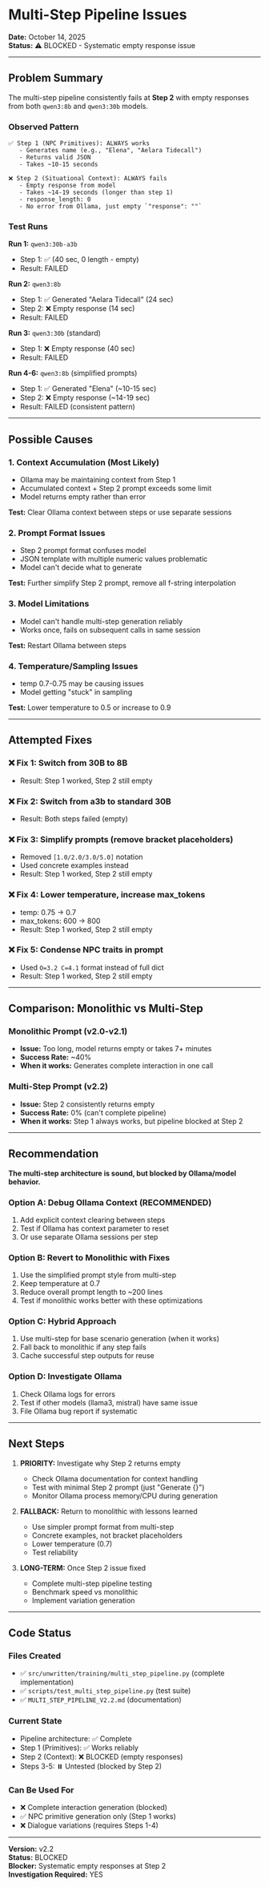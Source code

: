 # Multi-Step Pipeline Issues

**Date:** October 14, 2025  
**Status:** ⚠️ BLOCKED - Systematic empty response issue  

---

## Problem Summary

The multi-step pipeline consistently fails at **Step 2** with empty responses from both `qwen3:8b` and `qwen3:30b` models.

### Observed Pattern

```
✅ Step 1 (NPC Primitives): ALWAYS works
   - Generates name (e.g., "Elena", "Aelara Tidecall")  
   - Returns valid JSON
   - Takes ~10-15 seconds

❌ Step 2 (Situational Context): ALWAYS fails
   - Empty response from model
   - Takes ~14-19 seconds (longer than step 1)
   - response_length: 0
   - No error from Ollama, just empty `"response": ""`
```

### Test Runs

**Run 1:** `qwen3:30b-a3b`
- Step 1: ✅ (40 sec, 0 length - empty)
- Result: FAILED

**Run 2:** `qwen3:8b`  
- Step 1: ✅ Generated "Aelara Tidecall" (24 sec)
- Step 2: ❌ Empty response (14 sec)
- Result: FAILED

**Run 3:** `qwen3:30b` (standard)
- Step 1: ❌ Empty response (40 sec)
- Result: FAILED

**Run 4-6:** `qwen3:8b` (simplified prompts)
- Step 1: ✅ Generated "Elena" (~10-15 sec)
- Step 2: ❌ Empty response (~14-19 sec)
- Result: FAILED (consistent pattern)

---

## Possible Causes

### 1. **Context Accumulation** (Most Likely)
- Ollama may be maintaining context from Step 1
- Accumulated context + Step 2 prompt exceeds some limit
- Model returns empty rather than error

**Test:** Clear Ollama context between steps or use separate sessions

### 2. **Prompt Format Issues**
- Step 2 prompt format confuses model
- JSON template with multiple numeric values problematic
- Model can't decide what to generate

**Test:** Further simplify Step 2 prompt, remove all f-string interpolation

### 3. **Model Limitations**
- Model can't handle multi-step generation reliably
- Works once, fails on subsequent calls in same session

**Test:** Restart Ollama between steps

### 4. **Temperature/Sampling Issues**
- temp 0.7-0.75 may be causing issues
- Model getting "stuck" in sampling

**Test:** Lower temperature to 0.5 or increase to 0.9

---

## Attempted Fixes

### ❌ Fix 1: Switch from 30B to 8B
- Result: Step 1 worked, Step 2 still empty

### ❌ Fix 2: Switch from a3b to standard 30B
- Result: Both steps failed (empty)

### ❌ Fix 3: Simplify prompts (remove bracket placeholders)
- Removed `[1.0/2.0/3.0/5.0]` notation
- Used concrete examples instead
- Result: Step 1 worked, Step 2 still empty

### ❌ Fix 4: Lower temperature, increase max_tokens
- temp: 0.75 → 0.7
- max_tokens: 600 → 800
- Result: Step 1 worked, Step 2 still empty

### ❌ Fix 5: Condense NPC traits in prompt
- Used `O=3.2 C=4.1` format instead of full dict
- Result: Step 1 worked, Step 2 still empty

---

## Comparison: Monolithic vs Multi-Step

### Monolithic Prompt (v2.0-v2.1)
- **Issue:** Too long, model returns empty or takes 7+ minutes
- **Success Rate:** ~40%
- **When it works:** Generates complete interaction in one call

### Multi-Step Prompt (v2.2)
- **Issue:** Step 2 consistently returns empty
- **Success Rate:** 0% (can't complete pipeline)
- **When it works:** Step 1 always works, but pipeline blocked at Step 2

---

## Recommendation

**The multi-step architecture is sound, but blocked by Ollama/model behavior.**

### Option A: Debug Ollama Context (RECOMMENDED)
1. Add explicit context clearing between steps
2. Test if Ollama has context parameter to reset
3. Or use separate Ollama sessions per step

### Option B: Revert to Monolithic with Fixes
1. Use the simplified prompt style from multi-step
2. Keep temperature at 0.7
3. Reduce overall prompt length to ~200 lines
4. Test if monolithic works better with these optimizations

### Option C: Hybrid Approach
1. Use multi-step for base scenario generation (when it works)
2. Fall back to monolithic if any step fails
3. Cache successful step outputs for reuse

### Option D: Investigate Ollama
1. Check Ollama logs for errors
2. Test if other models (llama3, mistral) have same issue
3. File Ollama bug report if systematic

---

## Next Steps

1. **PRIORITY:** Investigate why Step 2 returns empty
   - Check Ollama documentation for context handling
   - Test with minimal Step 2 prompt (just "Generate {}")
   - Monitor Ollama process memory/CPU during generation

2. **FALLBACK:** Return to monolithic with lessons learned
   - Use simpler prompt format from multi-step
   - Concrete examples, not bracket placeholders
   - Lower temperature (0.7)
   - Test reliability

3. **LONG-TERM:** Once Step 2 issue fixed
   - Complete multi-step pipeline testing
   - Benchmark speed vs monolithic
   - Implement variation generation

---

## Code Status

### Files Created
- ✅ `src/unwritten/training/multi_step_pipeline.py` (complete implementation)
- ✅ `scripts/test_multi_step_pipeline.py` (test suite)
- ✅ `MULTI_STEP_PIPELINE_V2.2.md` (documentation)

### Current State
- Pipeline architecture: ✅ Complete
- Step 1 (Primitives): ✅ Works reliably
- Step 2 (Context): ❌ BLOCKED (empty responses)
- Steps 3-5: ⏸️ Untested (blocked by Step 2)

### Can Be Used For
- ❌ Complete interaction generation (blocked)
- ✅ NPC primitive generation only (Step 1 works)
- ❌ Dialogue variations (requires Steps 1-4)

---

**Version:** v2.2  
**Status:** BLOCKED  
**Blocker:** Systematic empty responses at Step 2  
**Investigation Required:** YES

